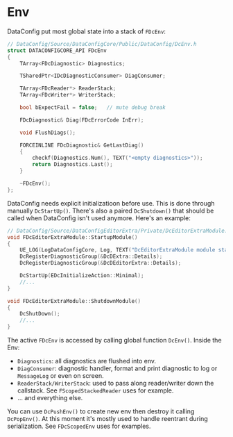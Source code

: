 # Env

DataConfig put most global state into a stack of `FDcEnv`:

```c++
// DataConfig/Source/DataConfigCore/Public/DataConfig/DcEnv.h
struct DATACONFIGCORE_API FDcEnv
{
    TArray<FDcDiagnostic> Diagnostics;

    TSharedPtr<IDcDiagnosticConsumer> DiagConsumer;

    TArray<FDcReader*> ReaderStack;
    TArray<FDcWriter*> WriterStack;

    bool bExpectFail = false;   // mute debug break

    FDcDiagnostic& Diag(FDcErrorCode InErr);

    void FlushDiags();

    FORCEINLINE FDcDiagnostic& GetLastDiag() 
    {
        checkf(Diagnostics.Num(), TEXT("<empty diagnostics>"));
        return Diagnostics.Last();
    }

    ~FDcEnv();
};
```
DataConfig needs explicit initializatioon before use. This is done through manually `DcStartUp()`. There's also a paired `DcShutdown()` that should be called when DataConfig isn't used anymore. Here's an example:

```c++
// DataConfig/Source/DataConfigEditorExtra/Private/DcEditorExtraModule.cpp
void FDcEditorExtraModule::StartupModule()
{
    UE_LOG(LogDataConfigCore, Log, TEXT("DcEditorExtraModule module starting up"));
    DcRegisterDiagnosticGroup(&DcDExtra::Details);
    DcRegisterDiagnosticGroup(&DcDEditorExtra::Details);

    DcStartUp(EDcInitializeAction::Minimal);
    //...
}

void FDcEditorExtraModule::ShutdownModule()
{
    DcShutDown();
    //...
}
```

The active `FDcEnv` is accessed by calling global function `DcEnv()`. Inside the Env:

- `Diagnostics`: all diagnostics are flushed into env.
- `DiagConsumer`: diagnostic handler, format and print diagnostic to log or `MessageLog` or even on screen.
- `ReaderStack/WriterStack`: used to pass along reader/writer down the callstack. See `FScopedStackedReader` uses for example.   
- ... and everything else.

You can use `DcPushEnv()` to create new env then destroy it calling `DcPopEnv()`. At this moment it's mostly used to handle reentrant during serialization. See `FDcScopedEnv` uses for examples.

